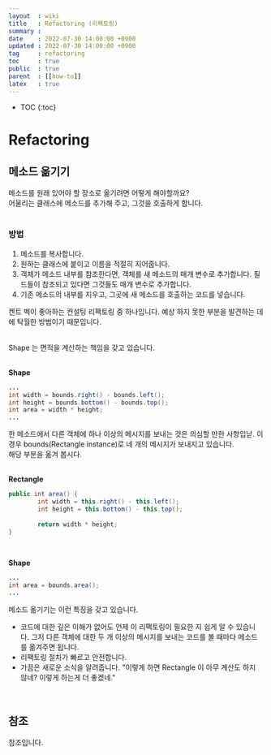 ```yaml
---
layout  : wiki
title   : Refactoring (리팩토링)
summary :
date    : 2022-07-30 14:00:00 +0900
updated : 2022-07-30 14:00:00 +0900
tag     : refactoring
toc     : true
public  : true
parent  : [[how-to]]
latex   : true
---
```

* TOC
{:toc}

# Refactoring

## 메소드 옮기기

메소드를 원래 있어야 할 장소로 옮기려면 어떻게 해야할까요?<br>
어울리는 클래스에 메소드를 추가해 주고, 그것을 호출하게 합니다.<br>
<br>

### 방법

1. 메소드를 복사합니다.
2. 원하는 클래스에 붙이고 이름을 적절히 지어줍니다.
3. 객체가 메소드 내부를 참조한다면, 객체를 새 메소드의 매개 변수로 추가합니다. 필드들이 참조되고 있다면 그것들도 매개 변수로 추가합니다.
4. 기존 메소드의 내부를 지우고, 그곳에 새 메소드를 호출하는 코드를 넣습니다.

켄트 벡이 좋아하는 컨설팅 리팩토링 중 하나입니다. 예상 하지 못한 부분을 발견하는 데에 탁월한 방법이기 때문입니다.<br>
<br>

Shape 는 면적을 계산하는 책임을 갖고 있습니다.<br>
<br>

**Shape**

```java
...
int width = bounds.right() - bounds.left();
int height = bounds.bottom() - bounds.top();
int area = width * height;
...

```

한 메소드에서 다른 객체에 하나 이상의 메시지를 보내는 것은 의심할 만한 사항입낟. 이 경우 bounds(Rectangle instance)로 네 개의 메시지가 보내지고 있습니다.<br>
해당 부분을 옮겨 봅시다.<br>
<br>

**Rectangle**

```java
public int area() {
        int width = this.right() - this.left();
        int height = this.bottom() - this.top();
        
        return width * height;
}
```

<br>

**Shape**

```java
...
int area = bounds.area();
...
```

메소드 옮기기는 이런 특징을 갖고 있습니다.

- 코드에 대한 깊은 이해가 없어도 언제 이 리팩토링이 필요한 지 쉽게 알 수 있습니다. 그저 다른 객체에 대한 두 개 이상의 메시지를 보내는 코드를 볼 때마다 메소드를 옮겨주면 됩니다.
- 리팩토링 절차가 빠르고 안전합니다.
- 가끔은 새로운 소식을 알려줍니다. "이렇게 하면 Rectangle 이 아무 계산도 하지 않네? 이렇게 하는게 더 좋겠네."

<br>

## 참조

참조입니다.


